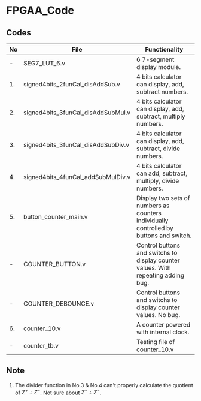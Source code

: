 # FPGAA_Code
 
## Codes

| No  | File                               | Functionality                                                                          |
| --- | ---------------------------------- | -------------------------------------------------------------------------------------- |
| -   | SEG7_LUT_6.v                       | 6 7-segment display module.                                                            |
| 1.  | signed4bits_2funCal_disAddSub.v    | 4 bits calculator can display, add, subtract numbers.                                  |
| 2.  | signed4bits_3funCal_disAddSubMul.v | 4 bits calculator can display, add, subtract, multiply numbers.                        |
| 3.  | signed4bits_3funCal_disAddSubDiv.v | 4 bits calculator can display, add, subtract, divide numbers.                          |
| 4.  | signed4bits_4funCal_addSubMulDiv.v | 4 bits calculator can add, subtract, multiply, divide numbers.                         |
| 5.  | button_counter_main.v              | Display two sets of numbers as counters individually controlled by buttons and switch. |
| -   | COUNTER_BUTTON.v                   | Control buttons and switchs to display counter values. With repeating adding bug.      |
| -   | COUNTER_DEBOUNCE.v                 | Control buttons and switchs to display counter values. No bug.                         |
| 6.  | counter_10.v                       | A counter powered with internal clock.                                                 |
| -   | counter_tb.v                       | Testing file of counter_10.v                                                           |


## Note

1. The divider function in No.3 & No.4 can't properly calculate the quotient of $Z^+\div Z^-$. Not sure about $Z^-\div Z^-$.


